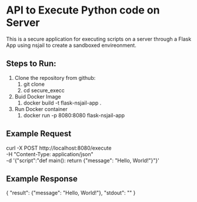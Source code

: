   # API to Execute Python code on Server

  This is a secure application for executing scripts on a server through a Flask App using nsjail to create a sandboxed envireonment.

  ## Steps to Run:
1. Clone the repository from github:
   1. git clone
   2. cd secure_execc
2. Buid Docker Image
   1. docker build -t flask-nsjail-app .
3. Run Docker container
   1. docker run -p 8080:8080 flask-nsjail-app


## Example Request

curl -X POST http://localhost:8080/execute \
-H "Content-Type: application/json" \
-d '{"script":"def main():    return {\"message\": \"Hello, World!\"}"}'

## Example Response

{
  "result": {"message": "Hello, World!"},
  "stdout": ""
}
